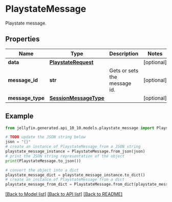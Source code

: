 # PlaystateMessage

Playstate message.

## Properties

Name | Type | Description | Notes
------------ | ------------- | ------------- | -------------
**data** | [**PlaystateRequest**](PlaystateRequest.md) |  | [optional] 
**message_id** | **str** | Gets or sets the message id. | [optional] 
**message_type** | [**SessionMessageType**](SessionMessageType.md) |  | [optional] 

## Example

```python
from jellyfin.generated.api_10_10.models.playstate_message import PlaystateMessage

# TODO update the JSON string below
json = "{}"
# create an instance of PlaystateMessage from a JSON string
playstate_message_instance = PlaystateMessage.from_json(json)
# print the JSON string representation of the object
print(PlaystateMessage.to_json())

# convert the object into a dict
playstate_message_dict = playstate_message_instance.to_dict()
# create an instance of PlaystateMessage from a dict
playstate_message_from_dict = PlaystateMessage.from_dict(playstate_message_dict)
```
[[Back to Model list]](README.md#documentation-for-models) [[Back to API list]](README.md#documentation-for-api-endpoints) [[Back to README]](README.md)


